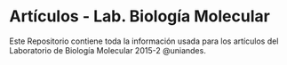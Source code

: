 Artículos - Lab. Biología Molecular
================================

Este Repositorio contiene toda la información usada para los artículos del Laboratorio de Biología Molecular 2015-2 @uniandes.